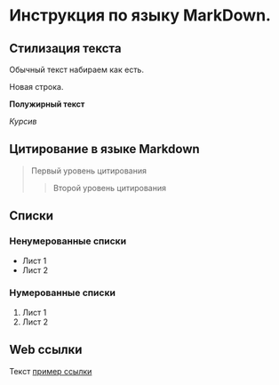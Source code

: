 # Инструкция по языку MarkDown.

## Стилизация текста
Обычный текст набираем как есть.

Новая строка.

**Полужирный текст**

*Курсив*

## Цитирование в языке Markdown
> Первый уровень цитирования
>> Второй уровень цитирования

## Списки
### Ненумерованные списки
* Лист 1
* Лист 2

### Нумерованные списки
1. Лист 1
2. Лист 2

## Web ссылки
Текст [пример ссылки](http.example.com "Всплывающая подсказка")
